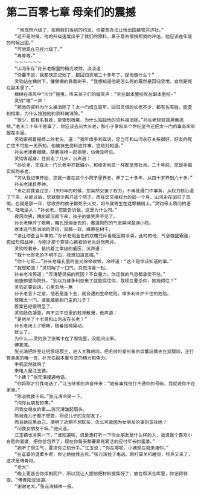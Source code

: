 # 第二百零七章 母亲们的震撼
        “他既然六级了，按照我们当初的约定，你要想办法让他出国接管共济社。”
       “还不是时候，他的升级速度出乎了我们的预料，属于意外情按照我的评估，他应该在年底的时候出国。”
       “可他现在已经六级了。”
       “再等等。”
       ～～～～～～
       “山河永存”孙长老眼里的精光收敛，淡淡道：
       “你要不说，我都快忘记他了，都回归灵境二十多年了，提他做什么？”
       灵钧站在槐树下，慵懒懒的靠着树干，“我想知道他是怎么死的既然是回归灵境，自然是死在副本里了。”
       槐树在夜风中“沙沙”摇曳，传来孩子们的嬉笑声：“死在副本里啦死在副本里啦~”
       灵钧“哦”一声：
       “那他的资料为什么被消除了？太一门成立百年，回归灵境的长老不少，都有名有姓，能查到档案，为什么独独他的资料被消除。”
       “很少，都有名有姓，能查到档案，为什么独独他的资料被消除。”孙长老轻轻摇晃着摇椅，”老夫二十年不管事了，你应该去问大长老，那小子掌权半个世纪至今还把太一门的事务牢牢握在手里。
       灵钧审视着摇椅上的老头，道：“我听维多利亚说，您当年和山河永存关系很好，好友的死亡您不可能一无所知。他被抹去资料这件事，您绝对知道。”
       孙长老闭着眼睛，随着摇椅一起摇晃，仿佛没听见。
       灵钧直起身，往前走了几步，沉声道：
       “孙长老，您在太一门长老中岁数偏小，和维多利亚一样都是青壮派。二十年前，您是手握实权的长老。
       “可从我记事开始，您就一直在这个小院子里养老，养了二十多年，从四十岁养到六十多。”
       孙长老闭目养神。
       “来之前我查过您，1999年的时候，您突然交接了权力，不再处理门中事务，从权力核心退了下来，从那以后，您就很少离开这个院子。而在您交接权力的前一个月，山河永存回归了灵境。也就是那一年，您收养的孩子都死于火灾，如今就寄生在这颗槐树上。”灵钧带上质问的语气，咄咄逼人：“孙长老，您能告诉我，这是为什么吗。”
       夜风吹拂，槐树却沉寂下来，孩子的嬉笑声不见了。
       孙长老睁开了眼睛，瞳孔是熔金色的，霸道刚烈的气息瞬间盈满小院。
       原本还气势汹汹的灵钧，双膝一软，瘫靠在树干。
       “谁让你查当年事的。”孙长老熔金色的双瞳充斥着威压和冷漠，此时的他，气息强盛霸道，宛如烈阳战神，与刚才那个穿背心裤衩的老头迥然两异。
       灵钧咬着牙，抵抗着主宰级的威压，沉声道：
       “我十七哥死的不明不白，我想知道真相。”
       “你十七哥……”孙长老瞳孔里的金光徐徐收敛，冷哼道：“这不是你该知道的事。”
       “我想知道！”灵钧喘了一口气，只觉浑身一松。
       孙长老冷笑道：“弄清楚灵拓的死因？不自量力，你连我的气息都承受不住。”
       他旋即望向院外，“别以为维多利亚来了就能保住你，我现在要杀你，她挡得住？”
       灵钧正要说话，心里忽地一寒
       孙长老言下之意，他若是查下去，就会遇到生命危险，维多利亚护不住的危险。
       放眼太一门，谁能威胁到门主的儿子？
       答案已经很明显了。
       灵钧脸色凝重，再不见平日里的轻浮散漫，低声道：
       “是他杀了十七哥和山河永存长老？”
       孙长老闭上了眼睛，随着摇椅晃动。
       默认了。
       为什么……灵钓张了张嘴卡在了喉咙里，没能问出来。
       傅家湾。
       张元清把卧室让给银瑶郡主，进入关雅房间，把毛绒可爱形象的巨蟹玩偶夹在双腿间，正打算美美的睡一觉，补充在副本里亏空的精力和体力。
       手机突然就响了
       来电人是江玉镇。
       “小姨？”张元清接通电话。
       “你妈刚才打我电话了，”江玉哆爹的声音传来：“她有事找但打不通你的号码，我就说你不在家里。”
       “陈淑找我干嘛。”张元清冷笑一下。
       “问你女朋友的事。”
       问我女朋友的事……张元清皱起眉头。
       陈淑连儿子都不想管，别说儿子的女朋友了。
       而且她拉黑自己，摆明了近期不想联系，怎么可能因为女朋友的事刻意找她？
       “问我女朋友干嘛。”他问道。
       江玉镇也冷笑一下，“谁知道呢，说是想打听一下你女朋友是什么样的人，我说是个喜欢小白脸的富婆，把你给包养了，现在你每天都要累死累活的应付年长的富婆。”
       “她听了很生气，要求你立刻分手。”江玉说：“你在哪呢，小姨现在就来接你。”
       “在富婆的温柔乡呢，你让她给我去死。”张元清挂了电话。刚打算关机睡觉，铃声又来了，这次是傅青阳。
       “老大”
       “晚上更适合你炼制阴尸，所以我让人提前把材料搜集好了，放在帮派仓库里，你记得领取。“傅青阳淡淡道。
       “谢谢老大。”张元清精神一振。